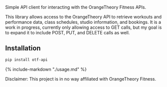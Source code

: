 Simple API client for interacting with the OrangeTheory Fitness APIs.


This library allows access to the OrangeTheory API to retrieve workouts and performance data, class schedules, studio information, and bookings. It is a work in progress, currently only allowing access to GET calls, but my goal is to expand it to include POST, PUT, and DELETE calls as well.

## Installation
```bash
pip install otf-api
```

{% include-markdown "./usage.md" %}

Disclaimer:
This project is in no way affiliated with OrangeTheory Fitness.
